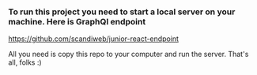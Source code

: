 ### To run this project you need to start a local server on your machine. Here is GraphQl endpoint
https://github.com/scandiweb/junior-react-endpoint

All you need is copy this repo to your computer and run the server. That's all, folks :) 